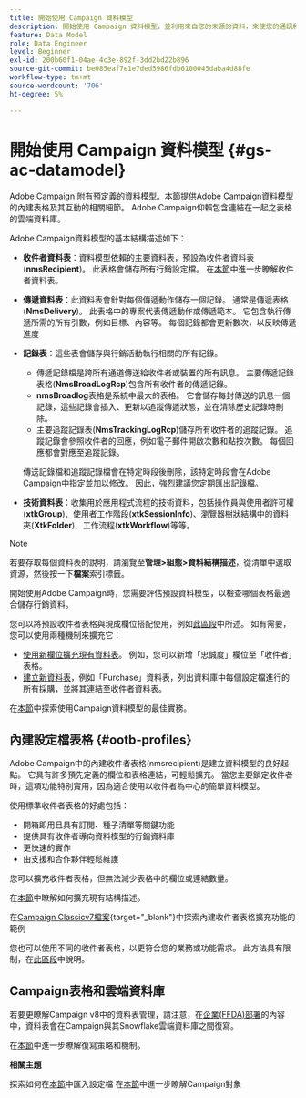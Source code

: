 ```yaml
---
title: 開始使用 Campaign 資料模型
description: 開始使用 Campaign 資料模型，並利用來自您的來源的資料，來使您的通訊和行銷輸出受益。
feature: Data Model
role: Data Engineer
level: Beginner
exl-id: 200b60f1-04ae-4c3e-892f-3dd2bd22b896
source-git-commit: be085eaf7e1e7ded5986fdb6100045daba4d88fe
workflow-type: tm+mt
source-wordcount: '706'
ht-degree: 5%

---
```


# 開始使用 Campaign 資料模型 {#gs-ac-datamodel}

Adobe Campaign 附有預定義的資料模型。本節提供Adobe Campaign資料模型的內建表格及其互動的相關細節。 Adobe Campaign仰賴包含連結在一起之表格的雲端資料庫。

Adobe Campaign資料模型的基本結構描述如下：

* **收件者資料表**：資料模型依賴的主要資料表，預設為收件者資料表(**nmsRecipient**)。 此表格會儲存所有行銷設定檔。 在[本節](#ootb-profiles)中進一步瞭解收件者資料表。

* **傳遞資料表**：此資料表會針對每個傳遞動作儲存一個記錄。 通常是傳遞表格(**NmsDelivery**)。 此表格中的專案代表傳遞動作或傳遞範本。 它包含執行傳遞所需的所有引數，例如目標、內容等。 每個記錄都會更新數次，以反映傳遞進度

* **記錄表**：這些表會儲存與行銷活動執行相關的所有記錄。

   * 傳遞記錄檔是跨所有通道傳送給收件者或裝置的所有訊息。 主要傳遞記錄表格(**NmsBroadLogRcp**)包含所有收件者的傳遞記錄。
   * **nmsBroadlog**&#x200B;表格是系統中最大的表格。 它會儲存每封傳送的訊息一個記錄，這些記錄會插入、更新以追蹤傳遞狀態，並在清除歷史記錄時刪除。
   * 主要追蹤記錄表(**NmsTrackingLogRcp**)儲存所有收件者的追蹤記錄。 追蹤記錄會參照收件者的回應，例如電子郵件開啟次數和點按次數。 每個回應都會對應至追蹤記錄。

  傳送記錄檔和追蹤記錄檔會在特定時段後刪除，該特定時段會在Adobe Campaign中指定並加以修改。 因此，強烈建議您定期匯出記錄檔。

* **技術資料表**：收集用於應用程式流程的技術資料，包括操作員與使用者許可權(**xtkGroup**)、使用者工作階段(**xtkSessionInfo**)、瀏覽器樹狀結構中的資料夾(**XtkFolder**)、工作流程(**xtkWorkflow**)等等。

>[!NOTE]
>
>若要存取每個資料表的說明，請瀏覽至&#x200B;**管理>組態>資料結構描述**，從清單中選取資源，然後按一下&#x200B;**檔案**&#x200B;索引標籤。

開始使用Adobe Campaign時，您需要評估預設資料模型，以檢查哪個表格最適合儲存行銷資料。

您可以將預設收件者表格與現成欄位搭配使用，例如[此區段](#ootb-profiles)中所述。 如有需要，您可以使用兩種機制來擴充它：

* [使用新欄位擴充現有資料表](extend-schema.md)。 例如，您可以新增「忠誠度」欄位至「收件者」表格。
* [建立新資料表](create-schema.md)，例如「Purchase」資料表，列出資料庫中每個設定檔進行的所有採購，並將其連結至收件者資料表。

在[本節](datamodel-best-practices.md)中探索使用Campaign資料模型的最佳實務。

## 內建設定檔表格 {#ootb-profiles}

Adobe Campaign中的內建收件者表格(nmsrecipient)是建立資料模型的良好起點。 它具有許多預先定義的欄位和表格連結，可輕鬆擴充。 當您主要鎖定收件者時，這項功能特別實用，因為適合使用以收件者為中心的簡單資料模型。

使用標準收件者表格的好處包括：

* 開箱即用且具有訂閱、種子清單等關鍵功能
* 提供具有收件者導向資料模型的行銷資料庫
* 更快速的實作
* 由支援和合作夥伴輕鬆維護

您可以擴充收件者表格，但無法減少表格中的欄位或連結數量。

在[本節](extend-schema.md)中瞭解如何擴充現有結構描述。

在[Campaign Classicv7檔案](https://experienceleague.adobe.com/docs/campaign-classic/using/configuring-campaign-classic/editing-schemas/examples-of-schemas-edition.html#extending-a-table){target="_blank"}中探索內建收件者表格擴充功能的範例

您也可以使用不同的收件者表格，以更符合您的業務或功能需求。 此方法具有限制，在[此區段](custom-recipient.md)中說明。

## Campaign表格和雲端資料庫

若要更瞭解Campaign v8中的資料表管理，請注意，在[企業(FFDA)部署](../architecture/enterprise-deployment.md)的內容中，資料表會在Campaign與其Snowflake雲端資料庫之間復寫。

在[本節](../architecture/replication.md)中進一步瞭解復寫策略和機制。

**相關主題**

探索如何在[本節](../start/import.md)中匯入設定檔
在[本節](../start/audiences.md)中進一步瞭解Campaign對象

